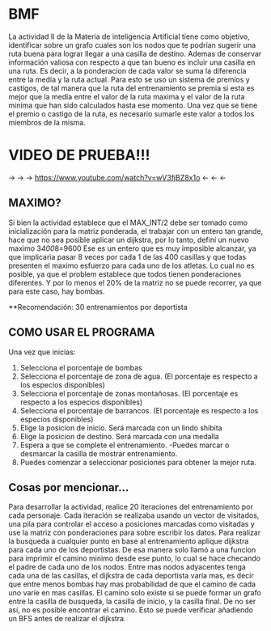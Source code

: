 # BMF

La actividad II de la Materia de inteligencia Artificial tiene como objetivo, identificar sobre un grafo cuales son los nodos que te podrían sugerir una ruta buena para lograr llegar a una casilla de destino. Ademas de conservar información valiosa con respecto a que tan bueno es incluir una casilla en una ruta.
Es decir, a la ponderacion de cada valor se suma la diferencia entre la media y la ruta actual.
Para esto se uso un sistema de premios y castigos, de tal manera que la ruta del entrenamiento se premia si esta es mejor que la media entre el valor de la ruta maxima y el valor de la ruta minima que han sido calculados hasta ese momento.
Una vez que se tiene el premio o castigo de la ruta, es necesario sumarle este valor a todos los miembros de la misma.

# VIDEO DE PRUEBA!!!
-> -> -> https://www.youtube.com/watch?v=wV3fjBZ8x1o <- <- <-

## MAXIMO?

Si bien la actividad establece que el MAX_INT/2 debe ser tomado como inicialización para la matriz ponderada, el trabajar con un entero tan grande, hace que no sea posible aplicar un dijkstra, por lo tanto, definí un nuevo maximo
3*400*8=9600
Ese es un entero que es muy imposible alcanzar, ya que implicaria pasar 8 veces por cada 1 de las 400 casillas y que todas presenten el maximo esfuerzo para cada uno de los atletas. Lo cual no es posible, ya que el problem establece que todos tienen ponderaciones diferentes. Y por lo menos el 20% de la matriz no se puede recorrer, ya que para este caso, hay bombas.

**Recomendación: 30 entrenamientos por deportista


## COMO USAR EL PROGRAMA

Una vez que inicias:
1. Selecciona el porcentaje de bombas 
2. Selecciona el porcentaje de zona de agua. (El porcentaje es respecto a los especios disponibles)
3. Selecciona el porcentaje de zonas montañosas. (El porcentaje es respecto a los especios disponibles)
4. Selecciona el porcentaje de barrancos. (El porcentaje es respecto a los especios disponibles)
5. Elige la posicion de inicio. Será marcada con un lindo shibita
6. Elige la posicion de destino. Será marcada con una medalla
7. Espera a que se complete el entrenamiento.
  -Puedes marcar o desmarcar la casilla de mostrar entrenamiento.
 8. Puedes comenzar a seleccionar posiciones para obtener la mejor ruta.
 
 
## Cosas por mencionar...

Para desarrollar la actividad, realice 20 iteraciones del entrenamiento por cada personaje. 
Cada iteración se realizaba usando un vector de visitados, una pila para controlar el acceso a posiciones marcadas como visitadas y use la matriz con ponderaciones para sobre escribir los datos.
Para realizar la busqueda a cualquier punto en base al entrenamiento aplique dijkstra para cada uno de los deportistas. De esa manera solo llamó a una funcion para imprimir el camino minimo desde ese punto, lo cual se hace checando el padre de cada uno de los nodos.
Entre mas nodos adyacentes tenga cada una de las casillas, el dijkstra de cada deportista varía mas, es decir que entre menos bombas hay mas probabilidad de que el camino de cada uno varíe en mas casillas.
El camino solo existe si se puede formar un grafo entre la casilla de busqueda, la casilla de inicio, y la casilla final. De no ser así, no es posible encontrar el camino.
Esto se puede verificar añadiendo un BFS antes de realizar el dijkstra.



